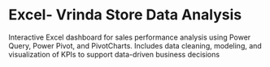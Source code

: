 # Excel- Vrinda Store Data Analysis
Interactive Excel dashboard for sales performance analysis using Power Query, Power Pivot, and PivotCharts. Includes data cleaning, modeling, and visualization of KPIs to support data-driven business decisions
